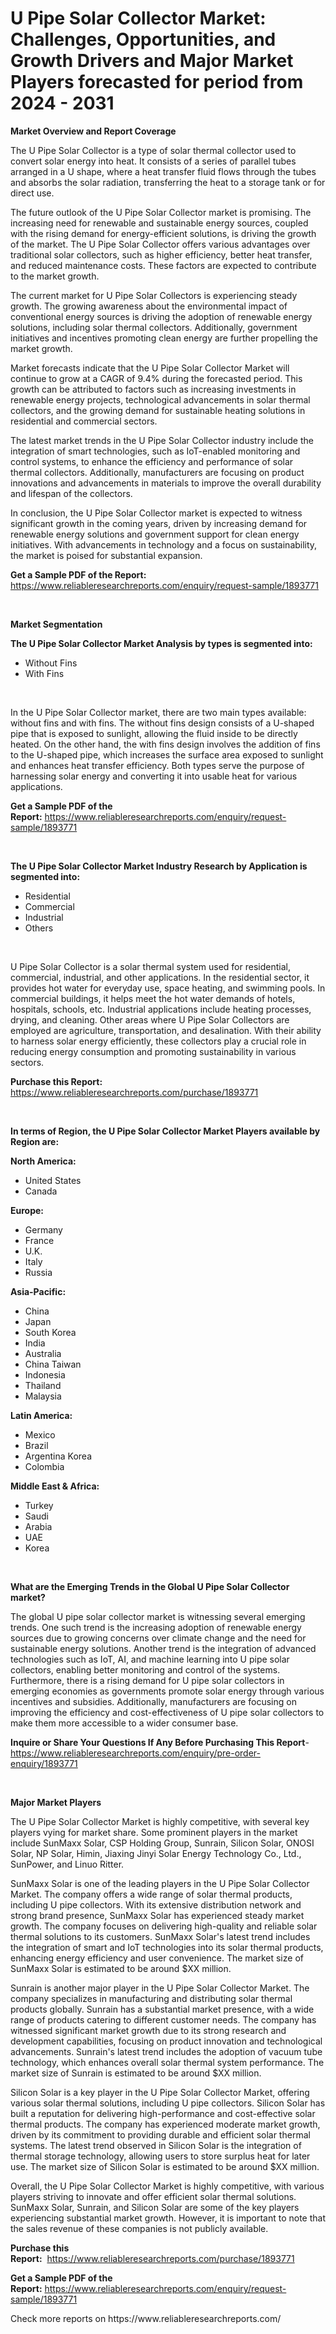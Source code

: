 <p><h1>U Pipe Solar Collector Market: Challenges, Opportunities, and Growth Drivers and Major Market Players forecasted for period from 2024 - 2031</h1></p><p><strong>Market Overview and Report Coverage</strong></p>
<p><p>The U Pipe Solar Collector is a type of solar thermal collector used to convert solar energy into heat. It consists of a series of parallel tubes arranged in a U shape, where a heat transfer fluid flows through the tubes and absorbs the solar radiation, transferring the heat to a storage tank or for direct use.</p><p>The future outlook of the U Pipe Solar Collector market is promising. The increasing need for renewable and sustainable energy sources, coupled with the rising demand for energy-efficient solutions, is driving the growth of the market. The U Pipe Solar Collector offers various advantages over traditional solar collectors, such as higher efficiency, better heat transfer, and reduced maintenance costs. These factors are expected to contribute to the market growth.</p><p>The current market for U Pipe Solar Collectors is experiencing steady growth. The growing awareness about the environmental impact of conventional energy sources is driving the adoption of renewable energy solutions, including solar thermal collectors. Additionally, government initiatives and incentives promoting clean energy are further propelling the market growth.</p><p>Market forecasts indicate that the U Pipe Solar Collector Market will continue to grow at a CAGR of 9.4% during the forecasted period. This growth can be attributed to factors such as increasing investments in renewable energy projects, technological advancements in solar thermal collectors, and the growing demand for sustainable heating solutions in residential and commercial sectors.</p><p>The latest market trends in the U Pipe Solar Collector industry include the integration of smart technologies, such as IoT-enabled monitoring and control systems, to enhance the efficiency and performance of solar thermal collectors. Additionally, manufacturers are focusing on product innovations and advancements in materials to improve the overall durability and lifespan of the collectors.</p><p>In conclusion, the U Pipe Solar Collector market is expected to witness significant growth in the coming years, driven by increasing demand for renewable energy solutions and government support for clean energy initiatives. With advancements in technology and a focus on sustainability, the market is poised for substantial expansion.</p></p>
<p><strong>Get a Sample PDF of the Report:</strong> <a href="https://www.reliableresearchreports.com/enquiry/request-sample/1893771">https://www.reliableresearchreports.com/enquiry/request-sample/1893771</a></p>
<p>&nbsp;</p>
<p><strong>Market Segmentation</strong></p>
<p><strong>The U Pipe Solar Collector Market Analysis by types is segmented into:</strong></p>
<p><ul><li>Without Fins</li><li>With Fins</li></ul></p>
<p>&nbsp;</p>
<p><p>In the U Pipe Solar Collector market, there are two main types available: without fins and with fins. The without fins design consists of a U-shaped pipe that is exposed to sunlight, allowing the fluid inside to be directly heated. On the other hand, the with fins design involves the addition of fins to the U-shaped pipe, which increases the surface area exposed to sunlight and enhances heat transfer efficiency. Both types serve the purpose of harnessing solar energy and converting it into usable heat for various applications.</p></p>
<p><strong>Get a Sample PDF of the Report:</strong>&nbsp;<a href="https://www.reliableresearchreports.com/enquiry/request-sample/1893771">https://www.reliableresearchreports.com/enquiry/request-sample/1893771</a></p>
<p>&nbsp;</p>
<p><strong>The U Pipe Solar Collector Market Industry Research by Application is segmented into:</strong></p>
<p><ul><li>Residential</li><li>Commercial</li><li>Industrial</li><li>Others</li></ul></p>
<p>&nbsp;</p>
<p><p>U Pipe Solar Collector is a solar thermal system used for residential, commercial, industrial, and other applications. In the residential sector, it provides hot water for everyday use, space heating, and swimming pools. In commercial buildings, it helps meet the hot water demands of hotels, hospitals, schools, etc. Industrial applications include heating processes, drying, and cleaning. Other areas where U Pipe Solar Collectors are employed are agriculture, transportation, and desalination. With their ability to harness solar energy efficiently, these collectors play a crucial role in reducing energy consumption and promoting sustainability in various sectors.</p></p>
<p><strong>Purchase this Report:</strong>&nbsp; <a href="https://www.reliableresearchreports.com/purchase/1893771">https://www.reliableresearchreports.com/purchase/1893771</a></p>
<p>&nbsp;</p>
<p><strong>In terms of Region, the U Pipe Solar Collector Market Players available by Region are:</strong></p>
<p>
    <p> <strong> North America: </strong>
        <ul>
            <li>United States</li>
            <li>Canada</li>
        </ul>
        </p> 
    <p> <strong> Europe: </strong>
        <ul>
            <li>Germany</li>
            <li>France</li>
            <li>U.K.</li>
            <li>Italy</li>
            <li>Russia</li>
        </ul>
        </p> 
    <p> <strong> Asia-Pacific: </strong>
        <ul>
            <li>China</li>
            <li>Japan</li>
            <li>South Korea</li>
            <li>India</li>
            <li>Australia</li>
            <li>China Taiwan</li>
            <li>Indonesia</li>
            <li>Thailand</li>
            <li>Malaysia</li>
        </ul>
        </p> 
    <p> <strong> Latin America: </strong>
        <ul>
            <li>Mexico</li>
            <li>Brazil</li>
            <li>Argentina Korea</li>
            <li>Colombia</li>
        </ul>
        </p> 
    <p> <strong> Middle East & Africa: </strong>
        <ul>
            <li>Turkey</li>
            <li>Saudi</li>
            <li>Arabia</li>
            <li>UAE</li>
            <li>Korea</li>
        </ul>
    </p>
    </p>
<p>&nbsp;</p>
<p><strong>What are the Emerging Trends in the Global U Pipe Solar Collector market?</strong></p>
<p><p>The global U pipe solar collector market is witnessing several emerging trends. One such trend is the increasing adoption of renewable energy sources due to growing concerns over climate change and the need for sustainable energy solutions. Another trend is the integration of advanced technologies such as IoT, AI, and machine learning into U pipe solar collectors, enabling better monitoring and control of the systems. Furthermore, there is a rising demand for U pipe solar collectors in emerging economies as governments promote solar energy through various incentives and subsidies. Additionally, manufacturers are focusing on improving the efficiency and cost-effectiveness of U pipe solar collectors to make them more accessible to a wider consumer base.</p></p>
<p><strong>Inquire or Share Your Questions If Any Before Purchasing This Report</strong>- <a href="https://www.reliableresearchreports.com/enquiry/pre-order-enquiry/1893771">https://www.reliableresearchreports.com/enquiry/pre-order-enquiry/1893771</a></p>
<p>&nbsp;</p>
<p><strong>Major Market Players</strong></p>
<p><p>The U Pipe Solar Collector Market is highly competitive, with several key players vying for market share. Some prominent players in the market include SunMaxx Solar, CSP Holding Group, Sunrain, Silicon Solar, ONOSI Solar, NP Solar, Himin, Jiaxing Jinyi Solar Energy Technology Co., Ltd., SunPower, and Linuo Ritter.</p><p>SunMaxx Solar is one of the leading players in the U Pipe Solar Collector Market. The company offers a wide range of solar thermal products, including U pipe collectors. With its extensive distribution network and strong brand presence, SunMaxx Solar has experienced steady market growth. The company focuses on delivering high-quality and reliable solar thermal solutions to its customers. SunMaxx Solar's latest trend includes the integration of smart and IoT technologies into its solar thermal products, enhancing energy efficiency and user convenience. The market size of SunMaxx Solar is estimated to be around $XX million.</p><p>Sunrain is another major player in the U Pipe Solar Collector Market. The company specializes in manufacturing and distributing solar thermal products globally. Sunrain has a substantial market presence, with a wide range of products catering to different customer needs. The company has witnessed significant market growth due to its strong research and development capabilities, focusing on product innovation and technological advancements. Sunrain's latest trend includes the adoption of vacuum tube technology, which enhances overall solar thermal system performance. The market size of Sunrain is estimated to be around $XX million.</p><p>Silicon Solar is a key player in the U Pipe Solar Collector Market, offering various solar thermal solutions, including U pipe collectors. Silicon Solar has built a reputation for delivering high-performance and cost-effective solar thermal products. The company has experienced moderate market growth, driven by its commitment to providing durable and efficient solar thermal systems. The latest trend observed in Silicon Solar is the integration of thermal storage technology, allowing users to store surplus heat for later use. The market size of Silicon Solar is estimated to be around $XX million.</p><p>Overall, the U Pipe Solar Collector Market is highly competitive, with various players striving to innovate and offer efficient solar thermal solutions. SunMaxx Solar, Sunrain, and Silicon Solar are some of the key players experiencing substantial market growth. However, it is important to note that the sales revenue of these companies is not publicly available.</p></p>
<p><strong>Purchase this Report:</strong>&nbsp;&nbsp;<a href="https://www.reliableresearchreports.com/purchase/1893771">https://www.reliableresearchreports.com/purchase/1893771</a></p>
<p></p>
<p><strong>Get a Sample PDF of the Report:</strong>&nbsp;<a href="https://www.reliableresearchreports.com/enquiry/request-sample/1893771">https://www.reliableresearchreports.com/enquiry/request-sample/1893771</a></p>
<p>Check more reports on https://www.reliableresearchreports.com/</p>